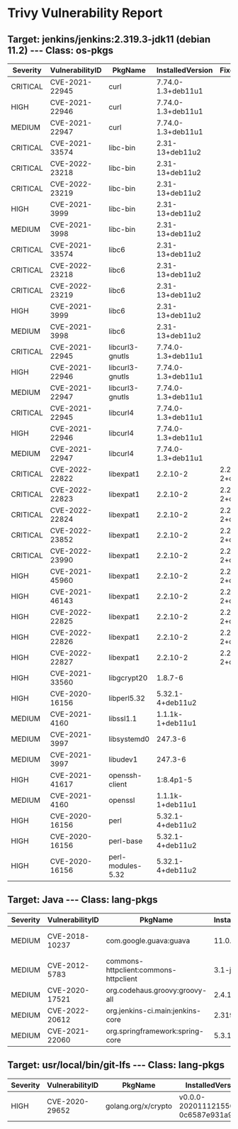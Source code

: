 # Trivy Vulnerability Report

## Target: jenkins/jenkins:2.319.3-jdk11 (debian 11.2) --- Class: os-pkgs
|Severity|VulnerabilityID|PkgName|InstalledVersion|FixedVersion|
|--------|---------------|-------|----------------|------------|
|CRITICAL|CVE-2021-22945|curl|7.74.0-1.3+deb11u1||
|HIGH|CVE-2021-22946|curl|7.74.0-1.3+deb11u1||
|MEDIUM|CVE-2021-22947|curl|7.74.0-1.3+deb11u1||
|CRITICAL|CVE-2021-33574|libc-bin|2.31-13+deb11u2||
|CRITICAL|CVE-2022-23218|libc-bin|2.31-13+deb11u2||
|CRITICAL|CVE-2022-23219|libc-bin|2.31-13+deb11u2||
|HIGH|CVE-2021-3999|libc-bin|2.31-13+deb11u2||
|MEDIUM|CVE-2021-3998|libc-bin|2.31-13+deb11u2||
|CRITICAL|CVE-2021-33574|libc6|2.31-13+deb11u2||
|CRITICAL|CVE-2022-23218|libc6|2.31-13+deb11u2||
|CRITICAL|CVE-2022-23219|libc6|2.31-13+deb11u2||
|HIGH|CVE-2021-3999|libc6|2.31-13+deb11u2||
|MEDIUM|CVE-2021-3998|libc6|2.31-13+deb11u2||
|CRITICAL|CVE-2021-22945|libcurl3-gnutls|7.74.0-1.3+deb11u1||
|HIGH|CVE-2021-22946|libcurl3-gnutls|7.74.0-1.3+deb11u1||
|MEDIUM|CVE-2021-22947|libcurl3-gnutls|7.74.0-1.3+deb11u1||
|CRITICAL|CVE-2021-22945|libcurl4|7.74.0-1.3+deb11u1||
|HIGH|CVE-2021-22946|libcurl4|7.74.0-1.3+deb11u1||
|MEDIUM|CVE-2021-22947|libcurl4|7.74.0-1.3+deb11u1||
|CRITICAL|CVE-2022-22822|libexpat1|2.2.10-2|2.2.10-2+deb11u1|
|CRITICAL|CVE-2022-22823|libexpat1|2.2.10-2|2.2.10-2+deb11u1|
|CRITICAL|CVE-2022-22824|libexpat1|2.2.10-2|2.2.10-2+deb11u1|
|CRITICAL|CVE-2022-23852|libexpat1|2.2.10-2|2.2.10-2+deb11u1|
|CRITICAL|CVE-2022-23990|libexpat1|2.2.10-2|2.2.10-2+deb11u1|
|HIGH|CVE-2021-45960|libexpat1|2.2.10-2|2.2.10-2+deb11u1|
|HIGH|CVE-2021-46143|libexpat1|2.2.10-2|2.2.10-2+deb11u1|
|HIGH|CVE-2022-22825|libexpat1|2.2.10-2|2.2.10-2+deb11u1|
|HIGH|CVE-2022-22826|libexpat1|2.2.10-2|2.2.10-2+deb11u1|
|HIGH|CVE-2022-22827|libexpat1|2.2.10-2|2.2.10-2+deb11u1|
|HIGH|CVE-2021-33560|libgcrypt20|1.8.7-6||
|HIGH|CVE-2020-16156|libperl5.32|5.32.1-4+deb11u2||
|MEDIUM|CVE-2021-4160|libssl1.1|1.1.1k-1+deb11u1||
|MEDIUM|CVE-2021-3997|libsystemd0|247.3-6||
|MEDIUM|CVE-2021-3997|libudev1|247.3-6||
|HIGH|CVE-2021-41617|openssh-client|1:8.4p1-5||
|MEDIUM|CVE-2021-4160|openssl|1.1.1k-1+deb11u1||
|HIGH|CVE-2020-16156|perl|5.32.1-4+deb11u2||
|HIGH|CVE-2020-16156|perl-base|5.32.1-4+deb11u2||
|HIGH|CVE-2020-16156|perl-modules-5.32|5.32.1-4+deb11u2||

## Target: Java --- Class: lang-pkgs
|Severity|VulnerabilityID|PkgName|InstalledVersion|FixedVersion|
|--------|---------------|-------|----------------|------------|
|MEDIUM|CVE-2018-10237|com.google.guava:guava|11.0.1|24.1.1-jre, 24.1.1-android|
|MEDIUM|CVE-2012-5783|commons-httpclient:commons-httpclient|3.1-jenkins-3||
|MEDIUM|CVE-2020-17521|org.codehaus.groovy:groovy-all|2.4.12|2.4.21, 2.5.14, 3.0.7|
|MEDIUM|CVE-2022-20612|org.jenkins-ci.main:jenkins-core|2.319.3|2.330|
|MEDIUM|CVE-2021-22060|org.springframework:spring-core|5.3.11|5.2.19, 5.3.14|

## Target: usr/local/bin/git-lfs --- Class: lang-pkgs
|Severity|VulnerabilityID|PkgName|InstalledVersion|FixedVersion|
|--------|---------------|-------|----------------|------------|
|HIGH|CVE-2020-29652|golang.org/x/crypto|v0.0.0-20201112155050-0c6587e931a9|v0.0.0-20201216223049-8b5274cf687f|
